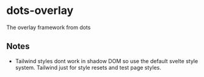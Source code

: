 # dots-overlay

The overlay framework from dots

## Notes

- Tailwind styles dont work in shadow DOM so use the default svelte style system. Tailwind just for style resets and test page styles.
